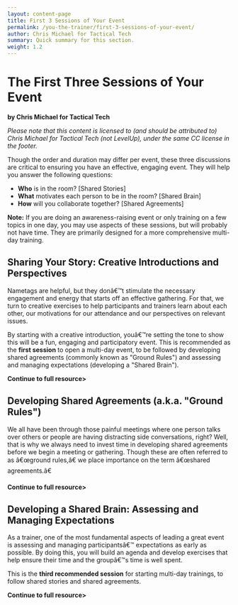 ```yaml
---
layout: content-page
title: First 3 Sessions of Your Event
permalink: /you-the-trainer/first-3-sessions-of-your-event/
author: Chris Michael for Tactical Tech
summary: Quick summary for this section.
weight: 1.2
---
```

# The First Three Sessions of Your Event #

**by Chris Michael for Tactical Tech**

*Please note that this content is licensed to (and should be attributed to) Chris Michael for Tactical Tech (not LevelUp), under the same CC license in the footer.*

Though the order and duration may differ per event, these three discussions are critical to ensuring you have an effective, engaging event. They will help you answer the following questions:

- **Who** is in the room?  [Shared Stories]
- **What** motivates each person to be in the room? [Shared Brain]
- **How** will you collaborate together? [Shared Agreements]

**Note:** If you are doing an awareness-raising event or only training on a few topics in one day, you may use aspects of these sessions, but will probably not have time. They are primarily designed for a more comprehensive multi-day training.

## Sharing Your Story: Creative Introductions and Perspectives ##
Nametags are helpful, but they donâ€™t stimulate the necessary engagement and energy that starts off an effective gathering. For that, we turn to creative exercises to help participants and trainers learn about each other, our motivations for our attendance and our perspectives on relevant issues.

By starting with a creative introduction, youâ€™re setting the tone to show this will be a fun, engaging and participatory event. This is recommended as the **first session** to open a multi-day event, to be followed by developing shared agreements (commonly known as "Ground Rules") and assessing and managing expectations (developing a "Shared Brain").

**Continue to full resource>**

## Developing Shared Agreements (a.k.a. "Ground Rules") ##
We all have been through those painful meetings where one person talks over others or people are having distracting side conversations, right? Well, that is why we always need to invest time in developing shared agreements before we begin a meeting or gathering. Though these are often referred to as â€œground rules,â€ we place importance on the term â€œshared agreements.â€

**Continue to full resource>**


## Developing a Shared Brain: Assessing and Managing Expectations ##
As a trainer, one of the most fundamental aspects of leading a great event is assessing and managing participantsâ€™ expectations as early as possible. By doing this, you will build an agenda and develop exercises that help ensure their time and the groupâ€™s time is well spent.

 This is the **third recommended session** for starting multi-day trainings, to follow shared stories and shared agreements.

**Continue to full resource>**
